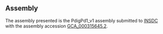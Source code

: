 

Assembly
--------

The assembly presented is the PdigPd1\_v1 assembly submitted to
[INSDC](http://www.insdc.org) with the assembly accession
[GCA\_000315645.2](http://www.ebi.ac.uk/ena/data/view/GCA_000315645.2).
